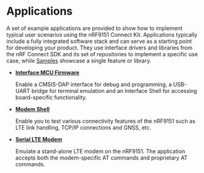 # Applications

A set of example applications are provided to show how to implement typical user scenarios using the nRF9151 Connect Kit. Applications typically include a fully integrated software stack and can serve as a starting point for developing your product. They use interface drivers and libraries from the nRF Connect SDK and its set of repositories to implement a specific use case, while [Samples] showcase a single feature or library.

<div class="grid cards" markdown>

-   __[Interface MCU Firmware](./ifmcu.md)__

	Enable a CMSIS-DAP interface for debug and programming, a USB-UART bridge for terminal emulation and an Interface Shell for accessing board-specific functionality.

-   __[Modem Shell](./modem_shell.md)__
	
	Enable you to test various connectivity features of the nRF9151 such as LTE link handling, TCP/IP connections and GNSS, etc.

-   __[Serial LTE Modem](./serial_lte_modem.md)__
	
	Emulate a stand-alone LTE modem on the nRF9151. The application accepts both the modem-specific AT commands and proprietary AT commands.

</div>


[Samples]: ../samples/index.md
